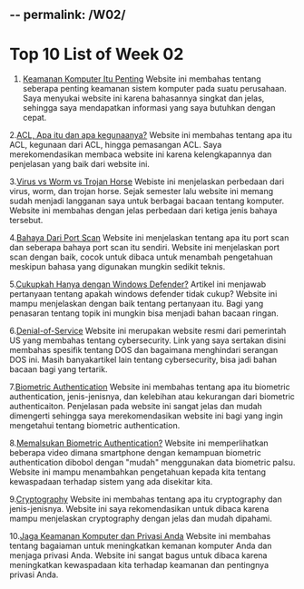 --
permalink: /W02/
---

# Top 10 List of Week 02

1. [Keamanan Komputer Itu Penting](https://www.branfordhall.edu/3-reasons-why-computer-security-is-important/)
Website ini membahas tentang seberapa penting keamanan sistem komputer pada suatu perusahaan. Saya menyukai website ini karena bahasannya singkat dan jelas, sehingga saya mendapatkan informasi yang saya butuhkan dengan cepat.

2.[ACL, Apa itu dan apa kegunaanya?](https://www.ittsystems.com/access-control-list-acl/)
Website ini membahas tentang apa itu ACL, kegunaan dari ACL, hingga pemasangan ACL. Saya merekomendasikan membaca website ini karena kelengkapannya dan penjelasan yang baik dari website ini.

3.[Virus vs Worm vs Trojan Horse](https://www.geeksforgeeks.org/difference-between-virus-worm-and-trojan-horse/)
Webiste ini menjelaskan perbedaan dari virus, worm, dan trojan horse. Sejak semester lalu website ini memang sudah menjadi langganan saya untuk berbagai bacaan tentang komputer. Website ini membahas dengan jelas perbedaan dari ketiga jenis bahaya tersebut.

4.[Bahaya Dari Port Scan](https://www.howtogeek.com/369506/htg-explains-what-is-port-scanning/)
Website ini menjelaskan tentang apa itu port scan dan seberapa bahaya port scan itu sendiri. Website ini menjelaskan port scan dengan baik, cocok untuk dibaca untuk menambah pengetahuan meskipun bahasa yang digunakan mungkin sedikit teknis.

5.[Cukupkah Hanya dengan Windows Defender?](https://sea.pcmag.com/security/40577/is-windows-defender-good-enough-to-protect-your-pc-by-itself)
Artikel ini menjawab pertanyaan tentang apakah windows defender tidak cukup? Website ini mampu menjelaskan dengan baik tentang pertanyaan itu. Bagi yang penasaran tentang topik ini mungkin bisa menjadi bahan bacaan ringan.

6.[Denial-of-Service](https://us-cert.cisa.gov/ncas/tips/ST04-015)
Website ini merupakan website resmi dari pemerintah US yang membahas tentang cybersecurity. Link yang saya sertakan disini membahas spesifik tentang DOS dan bagaimana menghindari serangan DOS ini. Masih banyakartikel lain tentang cybersecurity, bisa jadi bahan bacaan bagi yang tertarik.

7.[Biometric Authentication](https://www.onespan.com/topics/biometric-authentication)
Website ini membahas tentang apa itu biometric authentication, jenis-jenisnya, dan kelebihan atau kekurangan dari biometric authenticaiton. Penjelasan pada website ini sangat jelas dan mudah dimengerti sehingga saya merekomendasikan website ini bagi yang ingin mengetahui tentang biometric authentication.

8.[Memalsukan Biometric Authentication?](https://www.dignited.com/45206/is-it-possible-to-unlock-smartphone-with-fake-fingerprint/)
Website ini memperlihatkan beberapa video dimana smartphone dengan kemampuan biometric authentication dibobol dengan "mudah" menggunakan data biometric palsu. Website ini mampu menambahkan pengetahuan kepada kita tentang kewaspadaan terhadap sistem yang ada disekitar kita.

9.[Cryptography](https://www.geeksforgeeks.org/cryptography-and-its-types/)
Website ini membahas tentang apa itu cryptography dan jenis-jenisnya. Website ini saya rekomendasikan untuk dibaca karena mampu menjelaskan cryptography dengan jelas dan mudah dipahami.

10.[Jaga Keamanan Komputer dan Privasi Anda](https://privacyrights.org/consumer-guides/securing-your-computer-maintain-your-privacy)
Website ini membahas tentang bagaiaman untuk meningkatkan kemanan komputer Anda dan menjaga privasi Anda. Website ini sangat bagus untuk dibaca karena meningkatkan kewaspadaan kita terhadap keamanan dan pentingnya privasi Anda.
